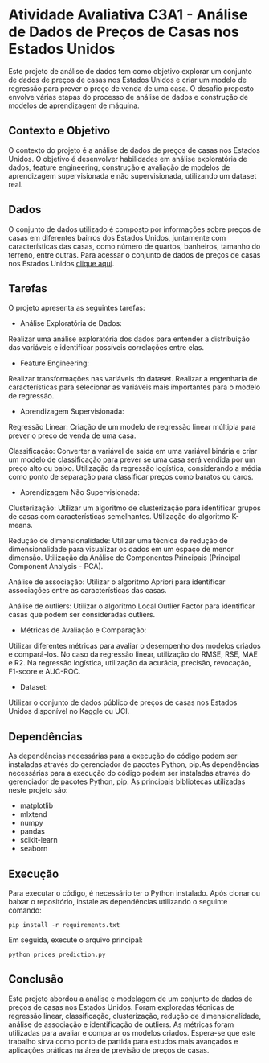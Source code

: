 # Atividade Avaliativa C3A1 - Análise de Dados de Preços de Casas nos Estados Unidos

Este projeto de análise de dados tem como objetivo explorar um conjunto de dados de preços de casas nos Estados Unidos
e criar um modelo de regressão para prever o preço de venda de uma casa.
O desafio proposto envolve várias etapas do processo de análise de dados e construção de modelos de aprendizagem de máquina.

## Contexto e Objetivo
O contexto do projeto é a análise de dados de preços de casas nos Estados Unidos. 
O objetivo é desenvolver habilidades em análise exploratória de dados, feature engineering, construção e avaliação
de modelos de aprendizagem supervisionada e não supervisionada, utilizando um dataset real.

## Dados
O conjunto de dados utilizado é composto por informações sobre preços de casas em diferentes bairros dos Estados Unidos,
juntamente com características das casas, como número de quartos, banheiros, tamanho do terreno, entre outras.
Para acessar o conjunto de dados de preços de casas nos Estados Unidos [clique aqui](https://www.kaggle.com/c/house-prices-advanced-regression-techniques/data).

## Tarefas
O projeto apresenta as seguintes tarefas:
- Análise Exploratória de Dados:

Realizar uma análise exploratória dos dados para entender a distribuição das variáveis e identificar possíveis correlações entre elas.

- Feature Engineering:

Realizar transformações nas variáveis do dataset.
Realizar a engenharia de características para selecionar as variáveis mais importantes para o modelo de regressão.

- Aprendizagem Supervisionada:

Regressão Linear: Criação de um modelo de regressão linear múltipla para prever o preço de venda de uma casa.

Classificação: Converter a variável de saída em uma variável binária e criar um modelo de classificação para prever se uma casa será vendida por um preço alto ou baixo. 
Utilização da regressão logística, considerando a média como ponto de separação para classificar preços como baratos ou caros.

- Aprendizagem Não Supervisionada:

Clusterização: Utilizar um algoritmo de clusterização para identificar grupos de casas com características semelhantes. Utilização do algoritmo K-means.

Redução de dimensionalidade: Utilizar uma técnica de redução de dimensionalidade para visualizar os dados em um espaço de menor dimensão.
Utilização da Análise de Componentes Principais (Principal Component Analysis - PCA).

Análise de associação: Utilizar o algoritmo Apriori para identificar associações entre as características das casas.

Análise de outliers: Utilizar o algoritmo Local Outlier Factor para identificar casas que podem ser consideradas outliers.

- Métricas de Avaliação e Comparação:

Utilizar diferentes métricas para avaliar o desempenho dos modelos criados e compará-los.
No caso da regressão linear, utilização do RMSE, RSE, MAE e R2. Na regressão logística, utilização da acurácia, precisão, revocação, F1-score e AUC-ROC.

- Dataset:

Utilizar o conjunto de dados público de preços de casas nos Estados Unidos disponível no Kaggle ou UCI.

## Dependências
As dependências necessárias para a execução do código podem ser instaladas através do gerenciador de pacotes Python, pip.As dependências necessárias para a execução do código podem ser instaladas através do gerenciador de pacotes Python, pip. As principais bibliotecas utilizadas neste projeto são:

- matplotlib
- mlxtend
- numpy
- pandas
- scikit-learn
- seaborn

## Execução
Para executar o código, é necessário ter o Python instalado. Após clonar ou baixar o repositório, instale as dependências utilizando o seguinte comando:

`pip install -r requirements.txt`

Em seguida, execute o arquivo principal:

`python prices_prediction.py`

## Conclusão
Este projeto abordou a análise e modelagem de um conjunto de dados de preços de casas nos Estados Unidos. Foram exploradas técnicas de regressão linear, classificação, clusterização, redução de dimensionalidade, análise de associação e identificação de outliers. As métricas foram utilizadas para avaliar e comparar os modelos criados. Espera-se que este trabalho sirva como ponto de partida para estudos mais avançados e aplicações práticas na área de previsão de preços de casas.
